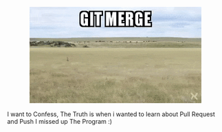<p align="center"><img src="./github.gif"></p>
<p>I want to Confess, The Truth is when i wanted to learn about Pull Request and Push I missed up The Program :)</p>
